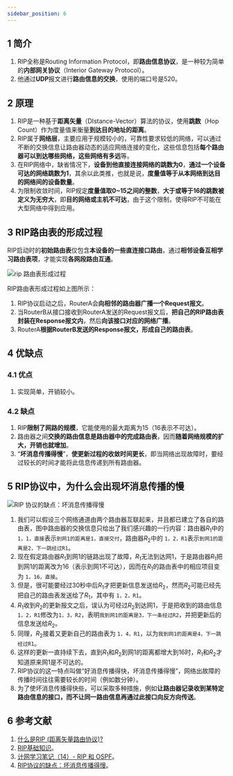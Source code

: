 ```yaml
---
sidebar_position: 6
---
```


## 1 简介

1. RIP全称是Routing Information Protocol，即**路由信息协议**，是一种较为简单的**内部网关协议**（Interior Gateway Protocol）。
2. 他通过**UDP**报文进行**路由信息的交换**，使用的端口号是520。

## 2 原理

1. RIP是一种基于**距离矢量**（DIstance-Vector）算法的协议，使用**跳数**（Hop Count）作为度量值来衡量**到达目的地址的距离**。
2. RIP属于**网络层**，主要应用于规模较小的，可靠性要求较低的网络，可以通过不断的交换信息让路由器动态的适应网络连接的变化，这些信息包括**每个路由器可以到达哪些网络，这些网络有多远**等。
3. 在RIP网络中，缺省情况下，**设备到他直接连接网络的跳数为0**，**通过一个设备可达的网络跳数为1**，其余以此类推，也就是说，**度量值等于从本网络到达目的网络间的设备数量**。
4. 为限制收敛时间，RIP规定**度量值取0~15之间的整数**，**大于或等于16的跳数被定义为无穷大**，即**目的网络或主机不可达**，由于这个限制，使得RIP不可能在大型网络中得到应用。

## 3 RIP路由表的形成过程

RIP启动时的**初始路由表**仅包含**本设备的一些直连接口路由**，通过**相邻设备互相学习路由表项**，才能实现**各网段路由互通**。

![rip 路由表形成过程](https://notebook.grayson.top/media/202105/2021-05-06_104111.png)

RIP路由表形成过程如上图所示：

1. RIP协议启动之后，RouterA会**向相邻的路由器广播一个Request报文**。
2. 当RouterB从接口接收到RouterA发送的Request报文后，**把自己的RIP路由表封装在Response报文内**，然后**向该接口对应的网络广播**。
3. RouterA**根据RouterB发送的Response报文，形成自己的路由表**。

## 4 优缺点

### 4.1 优点

1. 实现简单，开销较小。

### 4.2 缺点

1. RIP**限制了网路的规模**，它能使用的最大距离为15（16表示不可达）。
2. 路由器之间**交换的路由信息是路由器中的完成路由表**，因而**随着网络规模的扩大，开销也就增加**。
3. “**坏消息传播得慢**”，**使更新过程的收敛时间更长**，即当网络出现故障时，要经过较长的时间才能将此信息传递到所有路由器。

## 5 RIP协议中，为什么会出现坏消息传播的慢

![RIP 协议的缺点：坏消息传播得慢](https://notebook.grayson.top/media/202105/2021-05-06_113753.png)

1. 我们可以假设三个网络通道由两个路由器互联起来，并且都已建立了各自的路由表，图中路由器的交换信息只给出了我们感兴趣的一行内容：路由器$R_1$中的 `1，1，直接`表示`到网1的距离是1，直接交付`，路由器$R_2$中的 `1，2，R1`表示`到网1的距离是2，下一跳经过R1`。
2. 现在假定路由器$R_1$到网1的链路出现了故障，$R_1$无法到达网1，于是路由器$R_1$把到网1的距离改为16（表示到网1不可达），因而在$R_1$的路由表中的相应项目变为 `1，16，直接`。
3. 但是，很可能要经过30秒中后$R_1$才把更新信息发送给$R_2$，然而$R_2$可能已经先把自己的路由表发送给了$R_1$，其中有 `1，2，R1`。
4. $R_1$收到$R_2$的更新报文之后，误认为可经过$R_2$到达网1，于是把收到的路由信息 `1，2，R1`修改为`1，3，R2`，表明`我到网1的距离是3，下一条经过R2`，并把更新后的信息发送给$R_2$。
5. 同理，$R_2$接着又更新自己的路由表为 `1，4，R1`，以为`我到网1的距离是4，下一跳经过R1`。
6. 这样的更新一直持续下去，直到$R_1$和$R_2$到网1的距离都增大到16时，$R_1$和$R_2$才知道原来网1是不可达的。
7. RIP协议的这一特点叫做“好消息传播得快，坏消息传播得慢”，网络出故障的传播时间往往需要较长的时间（例如数分钟）。
8. 为了使坏消息传播得快些，可以采取多种措施，例如**让路由器记录收到某特定路由信息的接口，而不让同一路由信息再通过此接口向反方向传送**。

## 6 参考文献

1. [什么是RIP (距离矢量路由协议)?](https://github.com/wolverinn/Waking-Up/blob/master/Computer%20Network.md#%E4%BB%80%E4%B9%88%E6%98%AFRIP-Routing-Information-Protocol-%E8%B7%9D%E7%A6%BB%E7%9F%A2%E9%87%8F%E8%B7%AF%E7%94%B1%E5%8D%8F%E8%AE%AE-%E7%AE%97%E6%B3%95%E6%98%AF%E4%BB%80%E4%B9%88)
2. [RIP基础知识](https://cshihong.github.io/2018/03/23/RIP%E5%9F%BA%E7%A1%80%E7%9F%A5%E8%AF%86)。
3. [计网学习笔记（14）- RIP 和 OSPF](https://www.jianshu.com/p/6d7d9c614440)。
4. [RIP协议的缺点：坏消息传播得慢](https://lichtmiao.github.io/2018/08/31/Tech/Computer%20Network/RIP%E5%8D%8F%E8%AE%AE%E7%9A%84%E7%BC%BA%E7%82%B9%EF%BC%9A%E5%9D%8F%E6%B6%88%E6%81%AF%E4%BC%A0%E6%92%AD%E5%BE%97%E6%85%A2)。
